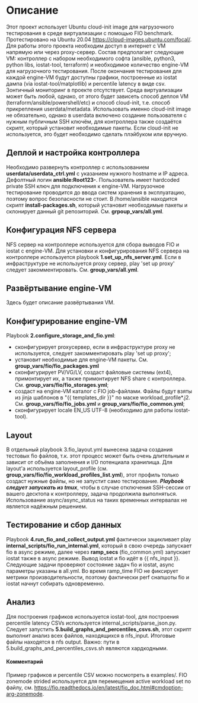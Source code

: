 # Описание
Этот проект использует Ubuntu cloud-init image для нагрузочного тестирования в среде виртуализации с помощью FIO benchmark. Протестировано на Ubuntu 20.04 https://cloud-images.ubuntu.com/focal/. Для работы этого проекта необходим доступ в интернет с VM напрямую или через proxy-сервер.
Состав предполагает следующие VM: контроллер с набором необходимого софта (ansible, python3, python libs, iostat-tool, terraform) и необходимое количество engine-VM для нагрузочного тестирования. После окончания тестирования для каждой engine-VM будут доступны графики, построенные из iostat дампа (via iostat-tool/matplotlib) и percentile latency в виде csv. Зонтичный мониторинг в проекте отсутствует.
Среда виртуализации может быть любой, однако, от этого будет зависеть способ деплоя VM (terraform/ansible/powershell/etc) и способ cloud-init, т.е. способ прикрепления userdata/metadata.
Использовать именно cloud-init image не обязательно, однако в userdata включено создание пользователя с нужным публичным SSH ключём, для контроллера также создаётся скрипт, который установит необходимые пакеты. Если cloud-init не используется, это будет необходимо сделать плэйбуком или вручную.

## Деплой и настройка контроллера
Необходимо развернуть контроллер с использованием **userdata/userdata_ctrl.yml** с указанием нужного hostname и IP адреса.
Дефолтный логин **ansible:Root123-**. Пользователь имеет hardcoded private SSH ключ для подключения к engine-VM. Нагрузочное тестирование проводится до ввода систем хранения в эксплуатацию, поэтому вопрос безопасности не стоит.
В /home/ansible находится скрипт **install-packages.sh**, который установит необходимые пакеты и склонирует данный git репозиторий.
См. **grpoup_vars/all.yml**.

## Конфигурация NFS сервера
NFS сервер на контроллере используется для сбора выводов FIO и iostat с engine-VM.
Для установки и конфигурирования NFS сервера на контроллере используется playbook **1.set_up_nfs_server.yml**. Если в инфраструктуре не используется proxy сервер, play 'set up proxy' следует закомментировать.
См. **group_vars/all.yml**.

## Развёртывание engine-VM
Здесь будет описание развёртывания VM.

## Конфигурирование engine-VM
Playbook **2.configure_storage_and_fio.yml**:
- сконфигурирует proxyсервер, если в инфраструктуре proxy не используется, следует закомментировать play 'set up proxy';
- установит необходимые для engine-VM пакеты. См. **group_vars/fio/fio_packages.yml**
- сконфигурирует PV/VG/LV, создаст файловые системы (ext4), примонтирует их, а также примонтирует NFS share с контроллера. См. **group_vars/fio/fio_storages.yml**;
- создаст на engine-VM каталог с FIO job-файлами. Файлы будут взяты из jinja шаблонов в "{{ templates_dir }}" по маске workload_profile*.j2. См. **group_vars/fio/fio_jobs.yml** и **group_vars/fio/fio_common.yml**;
- сконфигурирует locale EN_US UTF-8 (необходимо для работы iostat-tool).

## Layout
В отдельный playbook 3.fio_layout.yml вынесена задача создания тестовых fio файлов, т.к. этот процесс может быть очень длительным и зависит от объёма заполнения и I/O потенциала хранилища. Для layout'а используется layout_profile (см. **group_vars/fio/fio_workload_profiles_list.yml**), этот профиль только создаст нужные файлы, но не запустит само тестирование.
***Playbook следует запускать из tmux***, чтобы в случае отключения SSH-сессии от вашего десктопа к контроллеру, задача продолжила выполняться.
Использование async/async_status на таких временных интервалах не является надёжным решением.

## Тестирование и сбор данных
Playbook **4.run_fio_and_collect_output.yml** фактически зацикливает play **internal_scripts/fio_run_internal.yml**, который в свою очередь запускает fio в async режиме, далее через **ramp_secs** (fio_common.yml) запускает iostat также в async режиме. Вывод iostat и fio идёт в {{ nfs_input }}. Следующие задачи проверяют состояние задач fio и iostat, async параметры указаны в all.yml.
Во время ramp_time FIO не фиксирует метрики производительности, поэтому фактически perf снапшоты fio и iostat начнут собирать одновременно.

## Анализ
Для построения графиков используется iostat-tool, для построения percentile latency CSVs используется internal_scripts/parse_json.py.
Следует запустить **5.build_graphs_and_percentiles_csvs.sh**, этот скрипт выполнит анализ всех файлов, находящихся в nfs_input. Итоговые файлы находятся в nfs output.
Важно: пути в 5.build_graphs_and_percentiles_csvs.sh являются хардкодными.

#### Комментарий
Пример графиков и percentile CSV можно посмотреть в examples/.
FIO zonemode strided используется для перемещения active workload set по файлу, см. https://fio.readthedocs.io/en/latest/fio_doc.html#cmdoption-arg-zonemode.
